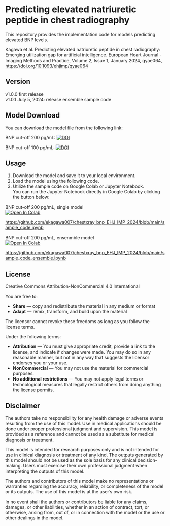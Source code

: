 # Predicting elevated natriuretic peptide in chest radiography

This repository provides the implementation code for models predicting elevated BNP levels.

Kagawa et al. Predicting elevated natriuretic peptide in chest radiography: Emerging utilization gap for artificial intelligence. European Heart Journal - Imaging Methods and Practice, Volume 2, Issue 1, January 2024, qyae064, https://doi.org/10.1093/ehjimp/qyae064

## Version
v1.0.0 first release<br>
v1.0.1 July 5, 2024: release ensemble sample code

## Model Download
You can download the model file from the following link:

BNP cut-off 200 pg/mL: [![DOI](https://zenodo.org/badge/DOI/10.5281/zenodo.12150323.svg)](https://doi.org/10.5281/zenodo.12150323)

BNP cut-off 100 pg/mL: [![DOI](https://zenodo.org/badge/DOI/10.5281/zenodo.12145781.svg)](https://doi.org/10.5281/zenodo.12145781)


## Usage

1. Download the model and save it to your local environment.
2. Load the model using the following code.
3. Utilize the sample code on Google Colab or Jupyter Notebook.<br>
You can run the Jupyter Notebook directly in Google Colab by clicking the button below:<br>

BNP cut-off 200 pg/mL, single model <br>
[![Open In Colab](https://colab.research.google.com/assets/colab-badge.svg)](https://colab.research.google.com/github/ekagawa007/chestxray_bnp_EHJ_IMP_2024/blob/main/sample_code.ipynb)

https://github.com/ekagawa007/chestxray_bnp_EHJ_IMP_2024/blob/main/sample_code.ipynb

BNP cut-off 200 pg/mL, ensenmble model<br>
[![Open In Colab](https://colab.research.google.com/assets/colab-badge.svg)](https://colab.research.google.com/github/ekagawa007/chestxray_bnp_EHJ_IMP_2024/blob/main/sample_code_ensemble.ipynb)

https://github.com/ekagawa007/chestxray_bnp_EHJ_IMP_2024/blob/main/sample_code_ensemble.ipynb

## License

Creative Commons Attribution-NonCommercial 4.0 International

You are free to:

- **Share** — copy and redistribute the material in any medium or format
- **Adapt** — remix, transform, and build upon the material

The licensor cannot revoke these freedoms as long as you follow the license terms.

Under the following terms:

- **Attribution** — You must give appropriate credit, provide a link to the license, and indicate if changes were made. You may do so in any reasonable manner, but not in any way that suggests the licensor endorses you or your use.
- **NonCommercial** — You may not use the material for commercial purposes.
- **No additional restrictions** — You may not apply legal terms or technological measures that legally restrict others from doing anything the license permits.

## Disclaimer

The authors take no responsibility for any health damage or adverse events resulting from the use of this model. Use in medical applications should be done under proper professional judgment and supervision. This model is provided as a reference and cannot be used as a substitute for medical diagnosis or treatment.

This model is intended for research purposes only and is not intended for use in clinical diagnosis or treatment of any kind. The outputs generated by this model should not be used as the sole basis for any clinical decision-making. Users must exercise their own professional judgment when interpreting the outputs of this model.

The authors and contributors of this model make no representations or warranties regarding the accuracy, reliability, or completeness of the model or its outputs. The use of this model is at the user’s own risk.

In no event shall the authors or contributors be liable for any claims, damages, or other liabilities, whether in an action of contract, tort, or otherwise, arising from, out of, or in connection with the model or the use or other dealings in the model.
